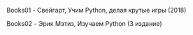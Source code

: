 Books01 - Свейгарт, Учим Python, делая крутые игры (2018)

Books02 - Эрик Мэтиз, Изучаем Python (3 издание)